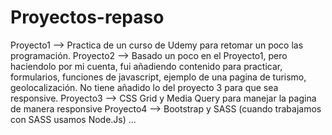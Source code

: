 # Proyectos-repaso

Proyecto1 --> Practica de un curso de Udemy para retomar un poco las programación.
Proyecto2 --> Basado un poco en el Proyecto1, pero haciendolo por mi cuenta, fui añadiendo contenido para 
              practicar, formularios, funciones de javascript, ejemplo de una pagina de turismo, geolocalización. 
              No tiene añadido lo del proyecto 3 para que sea responsive.
Proyecto3 --> CSS Grid y Media Query para manejar la pagina de manera responsive
Proyecto4 --> Bootstrap y SASS (cuando trabajamos con SASS usamos Node.Js)
...
